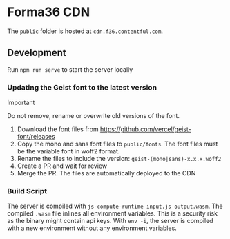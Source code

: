 # Forma36 CDN

The `public` folder is hosted at `cdn.f36.contentful.com`.

## Development

Run `npm run serve` to start the server locally

### Updating the Geist font to the latest version

> [!IMPORTANT]  
> Do not remove, rename or overwrite old versions of the font.

1. Download the font files from https://github.com/vercel/geist-font/releases
1. Copy the mono and sans font files to `public/fonts`. The font files must be the variable font in woff2 format.
1. Rename the files to include the version: `geist-(mono|sans)-x.x.x.woff2`
1. Create a PR and wait for review
1. Merge the PR. The files are automatically deployed to the CDN

### Build Script

The server is compiled with `js-compute-runtime input.js output.wasm`. The compiled `.wasm` file inlines all environment variables. This is a security risk as the binary might contain api keys. With `env -i`, the server is compiled with a new environment without any environment variables.
